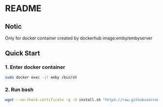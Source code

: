 ﻿# README

## Notic

Only for docker container created by dockerhub image:emby/embyserver

## Quick Start

### 1. Enter docker container

```bash
sudo docker exec -it emby /bin/sh
```

### 2. Run bash

```bash
wget --no-check-certificate -q -O install.sh "https://raw.githubusercontent.com/BK201c/embydd/master/install.sh" && sh install.sh
```
